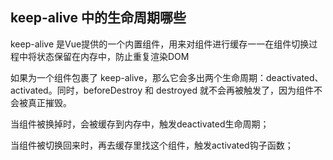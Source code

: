 ## keep-alive 中的生命周期哪些

keep-alive 是Vue提供的一个内置组件，用来对组件进行缓存一一在组件切换过程中将状态保留在内存中，防止重复渲染DOM



如果为一个组件包裹了 keep-alive，那么它会多出两个生命周期：deactivated、activated。同时，beforeDestroy 和 destroyed 就不会再被触发了，因为组件不会被真正摧毁。



当组件被换掉时，会被缓存到内存中，触发deactivated生命周期；

当组件被切换回来时，再去缓存里找这个组件，触发activated钩子函数；
